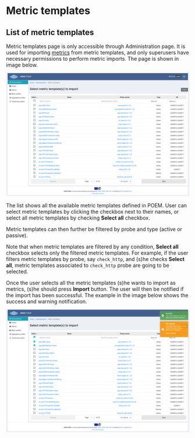# Metric templates

## List of metric templates

Metric templates page is only accessible through Administration page. It is used for importing [metrics](tenant_metrics.md) from metric templates, and only superusers have necessary permissions to perform metric imports. The page is shown in image below.

![Tenant Metric templates](figures/tenant_metric_templates.png)

The list shows all the available metric templates defined in POEM. User can select metric templates by clicking the checkbox next to their names, or select all metric templates by checking **Select all** checkbox. 

Metric templates can then further be filtered by probe and type (active or passive).

Note that when metric templates are filtered by any condition, **Select all** checkbox selects only the filtered metric templates. For example, if the user filters metric templates by probe, say `check_http`, and (s)he checks **Select all**, metric templates associated to `check_http` probe are going to be selected.

Once the user selects all the metric templates (s)he wants to import as metrics, (s)he should press **Import** button. The user will then be notified if the import has been successful. The example in the image below shows the success and warning notification.

![Tenant Metric Templates Notification](figures/tenant_metric_templates_notification.png)
